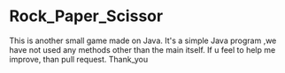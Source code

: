 # Rock_Paper_Scissor
This is another small game made on Java.
It's a simple Java program ,we have not used any methods other than the main itself.
If u feel to help me improve, than pull request.
Thank_you
